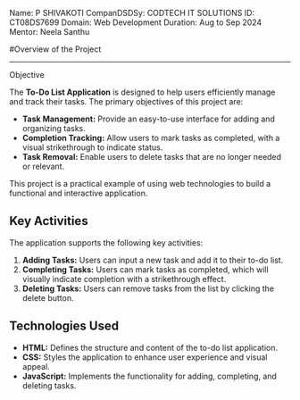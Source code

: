 Name: P SHIVAKOTI
CompanDSDSy: CODTECH IT SOLUTIONS
ID: CT08DS7699
Domain: Web Development
Duration: Aug to Sep 2024
Mentor: Neela Santhu

#Overview of the Project
________________________________________________________________________________________________________________________________________________________________________________________________________________

Objective

The **To-Do List Application** is designed to help users efficiently manage and track their tasks. The primary objectives of this project are:

- **Task Management:** Provide an easy-to-use interface for adding and organizing tasks.
- **Completion Tracking:** Allow users to mark tasks as completed, with a visual strikethrough to indicate status.
- **Task Removal:** Enable users to delete tasks that are no longer needed or relevant.

This project is a practical example of using web technologies to build a functional and interactive application.

## Key Activities

The application supports the following key activities:

1. **Adding Tasks:** Users can input a new task and add it to their to-do list.
2. **Completing Tasks:** Users can mark tasks as completed, which will visually indicate completion with a strikethrough effect.
3. **Deleting Tasks:** Users can remove tasks from the list by clicking the delete button.

## Technologies Used

- **HTML:** Defines the structure and content of the to-do list application.
- **CSS:** Styles the application to enhance user experience and visual appeal.
- **JavaScript:** Implements the functionality for adding, completing, and deleting tasks.

